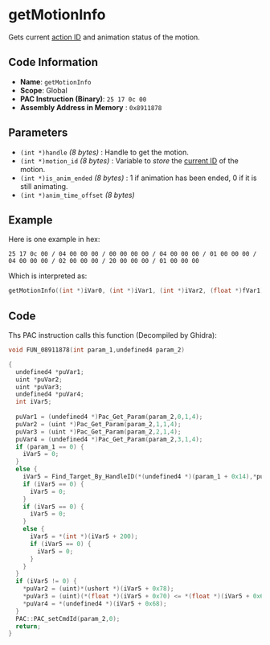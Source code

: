 # getMotionInfo

Gets current [action ID](./guide/reference-table.md#action-ids) and animation status of the motion.

## Code Information

- **Name**: `getMotionInfo`
- **Scope**: Global
- **PAC Instruction (Binary)**: `25 17 0c 00`
- **Assembly Address in Memory** : `0x8911878`

## Parameters

- `(int *)handle` *(8 bytes)* : Handle to get the motion.
- `(int *)motion_id` *(8 bytes)* : Variable to *store* the [current ID](./guide/reference-table.md#action-ids) of the motion.
- `(int *)is_anim_ended` *(8 bytes)* : 1 if animation has been ended, 0 if it is still animating.
- `(int *)anim_time_offset` *(8 bytes)*

## Example

Here is one example in hex:

```25 17 0c 00 / 04 00 00 00 / 00 00 00 00 / 04 00 00 00 / 01 00 00 00 / 04 00 00 00 / 02 00 00 00 / 20 00 00 00 / 01 00 00 00```

Which is interpreted as:

```c
getMotionInfo((int *)iVar0, (int *)iVar1, (int *)iVar2, (float *)fVar1)
```

## Code

Ths PAC instruction calls this function (Decompiled by Ghidra):

```c
void FUN_08911878(int param_1,undefined4 param_2)

{
  undefined4 *puVar1;
  uint *puVar2;
  uint *puVar3;
  undefined4 *puVar4;
  int iVar5;
  
  puVar1 = (undefined4 *)Pac_Get_Param(param_2,0,1,4);
  puVar2 = (uint *)Pac_Get_Param(param_2,1,1,4);
  puVar3 = (uint *)Pac_Get_Param(param_2,2,1,4);
  puVar4 = (undefined4 *)Pac_Get_Param(param_2,3,1,4);
  if (param_1 == 0) {
    iVar5 = 0;
  }
  else {
    iVar5 = Find_Target_By_HandleID(*(undefined4 *)(param_1 + 0x14),*puVar1,1);
    if (iVar5 == 0) {
      iVar5 = 0;
    }
    if (iVar5 == 0) {
      iVar5 = 0;
    }
    else {
      iVar5 = *(int *)(iVar5 + 200);
      if (iVar5 == 0) {
        iVar5 = 0;
      }
    }
  }
  if (iVar5 != 0) {
    *puVar2 = (uint)*(ushort *)(iVar5 + 0x78);
    *puVar3 = (uint)(*(float *)(iVar5 + 0x70) <= *(float *)(iVar5 + 0x68));
    *puVar4 = *(undefined4 *)(iVar5 + 0x68);
  }
  PAC::PAC_setCmdId(param_2,0);
  return;
}
```

